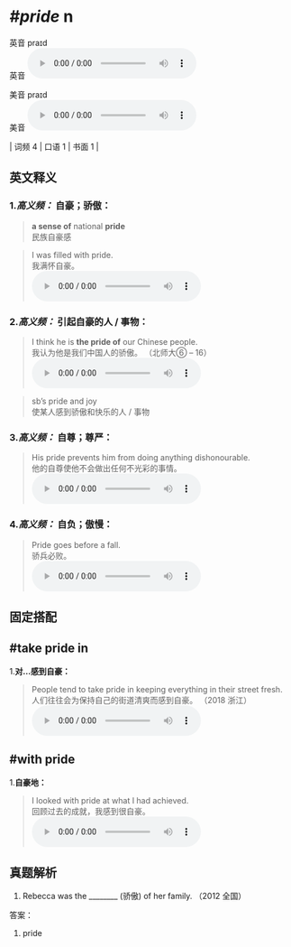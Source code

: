 # ***\#pride*** n
英音 praɪd  
英音
<audio src="./media/pride-B.aac" controls="controls"></audio>

美音 praɪd  
美音
<audio src="./media/pride.aac" controls="controls"></audio>



| 词频 4 | 口语 1 | 书面 1 |  

英文释义
---
### 1.*高义频：* **自豪；骄傲：**  

 > **a sense of** national **pride**  
 > 民族自豪感    

 > I was filled with pride.   
 > 我满怀自豪。    
<audio src="./media/pride-1.aac" controls="controls"></audio>

### 2.*高义频：* **引起自豪的人 / 事物：**  

 > I think he is **the pride of** our Chinese people.  
 > 我认为他是我们中国人的骄傲。  （北师大⑥ – 16）  
<audio src="./media/pride-2.aac" controls="controls"></audio>

 > sb’s pride and joy  
 > 使某人感到骄傲和快乐的人 / 事物    

### 3.*高义频：* **自尊；尊严：**  

 > His pride prevents him from doing anything dishonourable.  
 > 他的自尊使他不会做出任何不光彩的事情。    
<audio src="./media/His pride prevents him from_AAC.aac" controls="controls"></audio>

### 4.*高义频：* **自负；傲慢：**  

 > Pride goes before a fall.  
 > 骄兵必败。    
<audio src="./media/pride-4.aac" controls="controls"></audio>


固定搭配
---
## \#take pride in 
1.**对…感到自豪：**  

 > People tend to take pride in keeping everything in their street fresh.  
 > 人们往往会为保持自己的街道清爽而感到自豪。  （2018 浙江）  
<audio src="./media/People tend to take pride in_AAC.aac" controls="controls"></audio>

## \#with pride 
1.**自豪地：**  

 > I looked with pride at what I had achieved.   
 > 回顾过去的成就，我感到很自豪。    
<audio src="./media/pride-6.aac" controls="controls"></audio>


真题解析
---
1. Rebecca was the ________ (骄傲) of her family.  （2012 全国）  

答案：
1. pride  

